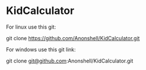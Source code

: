 # KidCalculator


For linux use this git:

git clone https://github.com/Anonshell/KidCalculator.git



For windows use this git link: 

git clone git@github.com:Anonshell/KidCalculator.git


